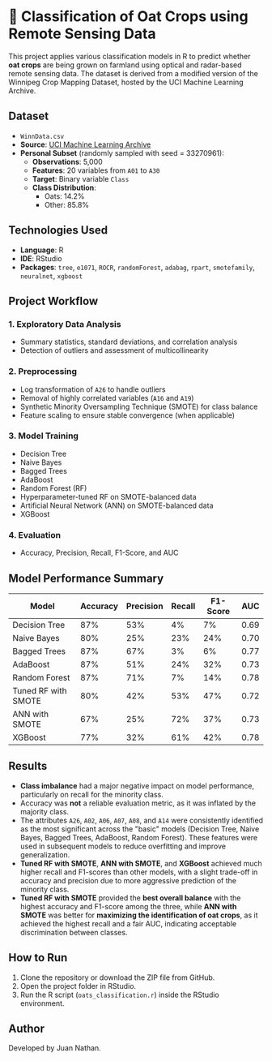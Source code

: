 # 🌾 Classification of Oat Crops using Remote Sensing Data

This project applies various classification models in R to predict whether **oat crops** are being grown on farmland using optical and radar-based remote sensing data. The dataset is derived from a modified version of the Winnipeg Crop Mapping Dataset, hosted by the UCI Machine Learning Archive.

## Dataset

- `WinnData.csv`
- **Source**: [UCI Machine Learning Archive](https://archive.ics.uci.edu/dataset/525/crop+mapping+using+fused+optical+radar+data+set)
- **Personal Subset** (randomly sampled with seed = 33270961):
  - **Observations**: 5,000
  - **Features**: 20 variables from `A01` to `A30`
  - **Target**: Binary variable `Class`
  - **Class Distribution**:
    - Oats: 14.2%
    - Other: 85.8%

## Technologies Used

- **Language**: R
- **IDE**: RStudio
- **Packages**: `tree`, `e1071`, `ROCR`, `randomForest`, `adabag`, `rpart`, `smotefamily`, `neuralnet`, `xgboost`

## Project Workflow

### 1. Exploratory Data Analysis
- Summary statistics, standard deviations, and correlation analysis
- Detection of outliers and assessment of multicollinearity

### 2. Preprocessing
- Log transformation of `A26` to handle outliers
- Removal of highly correlated variables (`A16` and `A19`)
- Synthetic Minority Oversampling Technique (SMOTE) for class balance
- Feature scaling to ensure stable convergence (when applicable)

### 3. Model Training
- Decision Tree
- Naive Bayes
- Bagged Trees
- AdaBoost
- Random Forest (RF)
- Hyperparameter-tuned RF on SMOTE-balanced data
- Artificial Neural Network (ANN) on SMOTE-balanced data
- XGBoost

### 4. Evaluation
- Accuracy, Precision, Recall, F1-Score, and AUC

## Model Performance Summary

| Model                 | Accuracy | Precision | Recall | F1-Score |  AUC  |
|-----------------------|----------|-----------|--------|----------|-------|
| Decision Tree         | 87%      | 53%       | 4%     | 7%       | 0.69  |
| Naive Bayes           | 80%      | 25%       | 23%    | 24%      | 0.70  |
| Bagged Trees          | 87%      | 67%       | 3%     | 6%       | 0.77  |
| AdaBoost              | 87%      | 51%       | 24%    | 32%      | 0.73  |
| Random Forest         | 87%      | 71%       | 7%     | 14%      | 0.78  |
| Tuned RF with SMOTE   | 80%      | 42%       | 53%    | 47%      | 0.72  |
| ANN with SMOTE        | 67%      | 25%       | 72%    | 37%      | 0.73  |
| XGBoost               | 77%      | 32%       | 61%    | 42%      | 0.78  |

## Results

- **Class imbalance** had a major negative impact on model performance, particularly on recall for the minority class.
- Accuracy was **not** a reliable evaluation metric, as it was inflated by the majority class.
- The attributes `A26`, `A02`, `A06`, `A07`, `A08`, and `A14` were consistently identified as the most significant across the "basic" models (Decision Tree, Naive Bayes, Bagged Trees, AdaBoost, Random Forest). These features were used in subsequent models to reduce overfitting and improve generalization.
- **Tuned RF with SMOTE**, **ANN with SMOTE**, and **XGBoost** achieved much higher recall and F1-scores than other models, with a slight trade-off in accuracy and precision due to more aggressive prediction of the minority class.
- **Tuned RF with SMOTE** provided the **best overall balance** with the highest accuracy and F1-score among the three, while **ANN with SMOTE** was better for **maximizing the identification of oat crops**, as it achieved the highest recall and a fair AUC, indicating acceptable discrimination between classes.

## How to Run

1. Clone the repository or download the ZIP file from GitHub.
2. Open the project folder in RStudio.
3. Run the R script (`oats_classification.r`) inside the RStudio environment.

## Author

Developed by Juan Nathan.



























